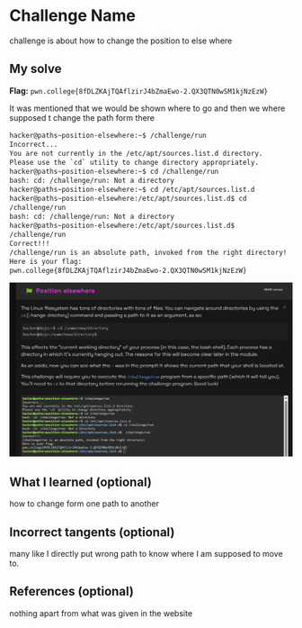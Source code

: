 # Challenge Name
challenge is about how to change the position to else where

## My solve
**Flag:** `pwn.college{8fDLZKAjTQAflzirJ4bZmaEwo-2.QX3QTN0wSM1kjNzEzW}`

It was mentioned that we would be shown where to go and then we where supposed t change the path form there
```
hacker@paths~position-elsewhere:~$ /challenge/run
Incorrect...
You are not currently in the /etc/apt/sources.list.d directory.
Please use the `cd` utility to change directory appropriately.
hacker@paths~position-elsewhere:~$ cd /challenge/run
bash: cd: /challenge/run: Not a directory
hacker@paths~position-elsewhere:~$ cd /etc/apt/sources.list.d
hacker@paths~position-elsewhere:/etc/apt/sources.list.d$ cd /challenge/run
bash: cd: /challenge/run: Not a directory
hacker@paths~position-elsewhere:/etc/apt/sources.list.d$  /challenge/run
Correct!!!
/challenge/run is an absolute path, invoked from the right directory!
Here is your flag:
pwn.college{8fDLZKAjTQAflzirJ4bZmaEwo-2.QX3QTN0wSM1kjNzEzW}
```
![Screenshot of The Program and how I did](04_Position_Elsewhere.png)

## What I learned (optional)
how to change form one path to another

## Incorrect tangents (optional)
many like I directly put wrong path to know where I am supposed to move to.

## References (optional)
nothing apart from what was given in the website
